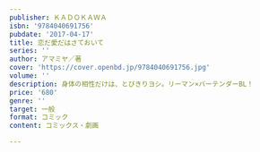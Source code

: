 ```yaml
---
publisher: ＫＡＤＯＫＡＷＡ
isbn: '9784040691756'
pubdate: '2017-04-17'
title: 恋だ愛だはさておいて
series: ''
author: アマミヤ／著
cover: 'https://cover.openbd.jp/9784040691756.jpg'
volume: ''
description: 身体の相性だけは、とびきりヨシ。リーマン×バーテンダーBL！
price: '680'
genre: ''
target: 一般
format: コミック
content: コミックス・劇画

---
```

